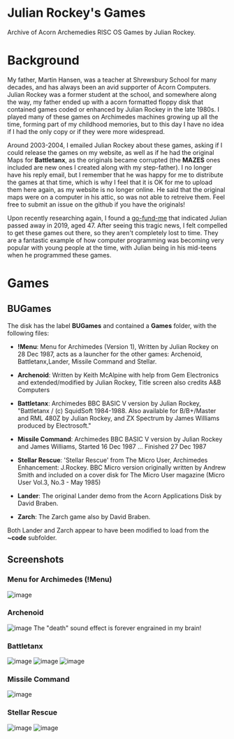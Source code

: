 # Julian Rockey's Games
Archive of Acorn Archemedies RISC OS Games by Julian Rockey.

# Background
My father, Martin Hansen, was a teacher at Shrewsbury School for many decades, and has always been an avid supporter of Acorn Computers. Julian Rockey was a former student at the school, and somewhere along the way, my father ended up with a acorn formatted floppy disk that contained games coded or enhanced by Julian Rockey in the late 1980s. I played many of these games on Archimedes machines growing up all the time, forming part of my childhood memories, but to this day I have no idea if I had the only copy or if they were more widespread.

Around 2003-2004, I emailed Julian Rockey about these games, asking if I could release the games on my website, as well as if he had the original Maps for **Battletanx**, as the originals became corrupted (the **MAZES** ones included are new ones I created along with my step-father). I no longer have his reply email, but I remember that he was happy for me to distribute the games at that time, which is why I feel that it is OK for me to upload them here again, as my website is no longer online. He said that the original maps were on a computer in his attic, so was not able to retreive them. Feel free to submit an issue on the github if you have the originals!

Upon recently researching again, I found a [go-fund-me](https://www.gofundme.com/f/fund-for-bump) that indicated Julian passed away in 2019, aged 47. After seeing this tragic news, I felt compelled to get these games out there, so they aren't completely lost to time. They are a fantastic example of how computer programming was becoming very popular with young people at the time, with Julian being in his mid-teens when he programmed these games.

# Games

## BUGames
The disk has the label **BUGames** and contained a **Games** folder, with the following files:
* **!Menu**: Menu for Archimedes (Version 1), Written by Julian Rockey on 28 Dec 1987, acts as a launcher for the other games: Archenoid, Battletanx,Lander, Missile Command and Stellar.
* **Archenoid**: Written by Keith McAlpine with help from Gem Electronics and extended/modified by Julian Rockey, Title screen also credits A&B Computers
* **Battletanx**: Archimedes BBC BASIC V version by Julian Rockey, "Battletanx / (c) SquidSoft 1984-1988. Also available for B/B+/Master and RML 480Z by Julian Rockey, and ZX Spectrum by James Williams produced by Electrosoft."
* **Missile Command**: Archimedes BBC BASIC V version by Julian Rockey and James Williams, Started 16 Dec 1987 ... Finished 27 Dec 1987
* **Stellar Rescue**: 'Stellar Rescue' from The Micro User, Archimedes Enhancement: J.Rockey. BBC Micro version originally written by	Andrew Smith and included on a cover disk for The Micro User magazine (Micro User Vol.3, No.3 - May 1985)

* **Lander**: The original Lander demo from the Acorn Applications Disk by David Braben.
* **Zarch**: The Zarch game also by David Braben.

Both Lander and Zarch appear to have been modified to load from the **~code** subfolder.

## Screenshots
### Menu for Archimedes (!Menu)
![image](https://github.com/user-attachments/assets/52a52c6b-4d7f-4bb2-aeef-f3e9774ce43c)

### Archenoid
![image](https://github.com/user-attachments/assets/b1c2e750-a788-42c8-b0e8-c50cb46f44c7)
The "death" sound effect is forever engrained in my brain!

### Battletanx
![image](https://github.com/user-attachments/assets/949a2212-1680-42ad-8a2c-7f8bb9fed813)
![image](https://github.com/user-attachments/assets/d21b52c7-c4dc-41d0-8977-142e8063c310)
![image](https://github.com/user-attachments/assets/0019eaaa-d4db-4d6b-bddb-6c93ea37a102)

### Missile Command
![image](https://github.com/user-attachments/assets/cd722c71-2643-46ee-9cb8-9248a822d218)

### Stellar Rescue
![image](https://github.com/user-attachments/assets/0d8cdbbf-55dd-465d-a170-06052adf47d8)
![image](https://github.com/user-attachments/assets/39b1e175-bdd0-46ec-bd67-80202e834b0a)







